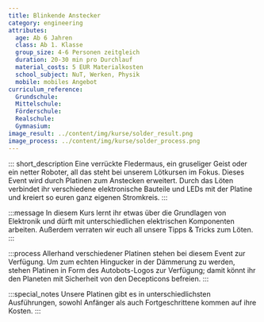 ```yaml
---
title: Blinkende Anstecker
category: engineering
attributes:
  age: Ab 6 Jahren
  class: Ab 1. Klasse
  group_size: 4-6 Personen zeitgleich
  duration: 20-30 min pro Durchlauf
  material_costs: 5 EUR Materialkosten
  school_subject: NuT, Werken, Physik
  mobile: mobiles Angebot
curriculum_reference:
  Grundschule:   
  Mittelschule:
  Förderschule:    
  Realschule:
  Gymnasium:
image_result: ../content/img/kurse/solder_result.png
image_process: ../content/img/kurse/solder_process.png
---
```

::: short_description
Eine verrückte Fledermaus, ein gruseliger Geist oder ein netter Roboter, all das steht bei unserem Lötkursen im Fokus. Dieses Event wird durch Platinen zum Anstecken erweitert. Durch das Löten verbindet ihr verschiedene elektronische Bauteile und LEDs mit der Platine und kreiert so euren ganz eigenen Stromkreis.
:::

:::message
In diesem Kurs lernt ihr etwas über die Grundlagen von Elektronik und dürft mit unterschiedlichen elektrischen Komponenten arbeiten. Außerdem verraten wir euch all unsere Tipps & Tricks zum Löten.
:::

:::process
Allerhand verschiedener Platinen stehen bei diesem Event zur Verfügung. Um zum echten Hingucker in der Dämmerung zu werden, stehen Platinen in Form des Autobots-Logos zur Verfügung; damit könnt ihr den Planeten mit Sicherheit von den Decepticons befreien.
:::

:::special_notes
Unsere Platinen gibt es in unterschiedlichsten Ausführungen, sowohl Anfänger als auch Fortgeschrittene kommen auf ihre Kosten. 
:::
